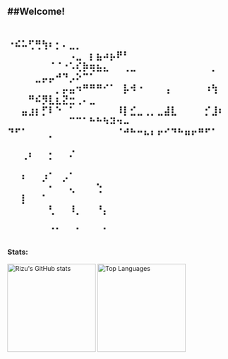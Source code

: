 ##Welcome!⠀⠀⠀⠀⠀⠀⠀⠀⠀⠀⠀⠀⠀⠀⠀⠀⠀⠀⠀⠀⠀⠀⠀⠀⠀⠀⠀⠀⠀⠀⠀⠀⠀⠀⠀⠀⠀⠀⠀⠀⠀
⠐⠮⠥⢋⢛⢳⠆⡂⠄⣀⡀⠀⠀⠀⠀⠀⠀⠀⠀⠀⠀⠀⠀⠀⠀⠀⠀⠀⠀⠀⠀⠀⠀⠀⠀⠀⠀⠀⠀⠀⠀⠠⣀⠀⡆⣦⠴⡦⠟⠃
⠀⠀⠀⠀⠀⠀⠈⠈⠐⠡⢎⡷⢶⣦⣄⠀⠀⢀⣀⠀⠀⠀⠀⠀⠀⠀⠀⠀⠀⠀⡀⠀⠀⠀⠀⠀⣀⡤⡤⠚⠙⡠⠕⠉⠁⠀⠀⠀⠀⠀
⠀⠀⠀⠀⠀⠀⠀⡀⡤⣤⠲⠛⠛⠛⠊⠁⠀⡧⠺⠐⠀⠀⠀⢠⠀⠀⠀⠀⠀⠰⢳⠀⠀⠀⠀⠛⠮⡻⣇⣆⣝⣒⢀⠄⣀⠀⠀⠀⠀⠀
⠀⠀⣤⣰⡆⡋⠇⠑⠀⠁⠀⠀⠀⠀⠀⠀⠸⡇⣊⣀⢀⡀⣀⣼⣇⠀⠀⠀⠀⡊⣸⠆⠀⠀⠀⠀⠀⠀⠀⠀⠀⠉⠉⠁⠓⠓⠳⠽⠲⠤
⠙⠋⠁⠀⠀⠀⡀⠀⠀⠀⠀⠀⠀⠀⠀⠀⠈⠚⠓⠒⠦⠆⠖⠊⠙⠓⠶⠖⠛⠋⠁⠀⠀⠀⠀⠀⠀⠀⠀⠀⠀⠀⠀⠀⠀⠀⠀⠀⠀⠀
⠀⠀⢀⠆⠀⠀⡂⠀⠀⠌⠀⠀⠀⠀⠀⠀⠀⠀⠀⠀⠀⠀⠀⠀⠀⠀⠀⠀⠀⠀⠀⠀⠀⠀⠀⠀⠀⠀⠀⠀⠀⠀⠀⠀⠀⠀⠀⠀⠀⠀
⠀⠀⠆⠀⠀⡰⠁⠀⡠⠁⠀⠀⠀⠀⠀⠀⠀⠀⠀⠀⠀⠀⠀⠀⠀⠀⠀⠀⠀⠀⠀⠀⠀⠀⠀⠀⠀⠀⠂⠀⠀⢄⠀⠀⠀⢑⠀⠀⠀⠀
⠀⠀⡇⠀⠀⠁⠀⠀⠀⠀⠀⠀⠀⠀⠀⠀⠀⠀⠀⠀⠀⠀⠀⠀⠀⠀⠀⠀⠀⠀⠀⠀⠀⠀⠀⠀⠀⠀⢃⠀⠀⠸⡀⠀⠀⠘⡄⠀⠀⠀
⠀⠀⠀⠀⠀⠀⠀⠀⠀⠀⠀⠀⠀⠀⠀⠀⠀⠀⠀⠀⠀⠀⠀⠀⠀⠀⠀⠀⠀⠀⠀⠀⠀⠀⠀⠀⠀⠀⠈⠁⠀⠀⠁⠀⠀⠀⠁⠀⠀⠀ 
---
### Stats:
  <img src="https://github-readme-stats.vercel.app/api?username=Rizuuno&show_icons=true&theme=radical" alt="Rizu's GitHub stats" height="200"/>
  <img src="https://github-readme-stats.vercel.app/api/top-langs/?username=Rizuuno&layout=compact&theme=radical" alt="Top Languages" height="200"/>


⠀⠀⠀⠀⠀⠀⠀⠀⠀⠀⠀⠀⠀⠀⠀⠀⠀⠀⠀⠀⠀⠀⠀

